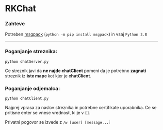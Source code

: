 # RKChat

### Zahteve

Potreben [msgpack](https://pypi.org/project/msgpack/) (`python -m pip install msgpack`) in vsaj `Python 3.8`

---

### Poganjanje streznika:

`python chatServer.py`

Ce streznik javi da **ne najde chatClient** pomeni da je potrebno **zagnati** streznik iz **iste mape** kot kjer je **chatClient**.

### Poganjanje odjemalca:

`python chatClient.py`

Najprej vprasa za naslov streznika in potrebne certifikate uporabnika. Ce se pritisne enter se vnese vrednost, ki je v `[]`.

Privatni pogovor se izvede z `/w [user] [message...]`
